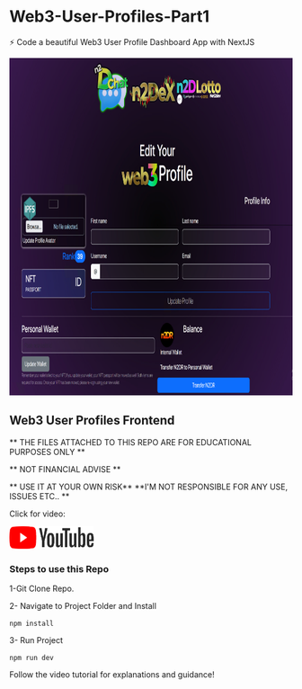# Web3-User-Profiles-Part1
⚡ Code a beautiful Web3 User Profile Dashboard App with NextJS

<img src="https://github.com/net2devcrypto/misc/blob/main/web3profiles.png" width="800" height="600">

<h2>Web3 User Profiles Frontend</h2>


** THE FILES ATTACHED TO THIS REPO ARE FOR EDUCATIONAL PURPOSES ONLY **

** NOT FINANCIAL ADVISE **

** USE IT AT YOUR OWN RISK** **I'M NOT RESPONSIBLE FOR ANY USE, ISSUES ETC.. **


Click for video:

<a href="" target="_blank"><img src="https://github.com/net2devcrypto/misc/blob/main/ytlogo2.png" width="150" height="40"></a> 


<h3>Steps to use this Repo</h3>


1-Git Clone Repo.

2- Navigate to Project Folder and Install

```shell
npm install
```

3- Run Project

```shell
npm run dev
```


Follow the video tutorial for explanations and guidance!
